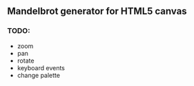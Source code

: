 ## Mandelbrot generator for HTML5 canvas

### TODO:

* zoom
* pan
* rotate
* keyboard events
* change palette
